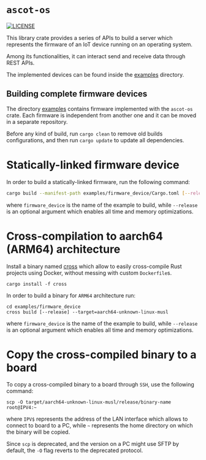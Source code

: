 # `ascot-os`

[![LICENSE][license badge]][license]

This library crate provides a series of APIs to build a server which
represents the firmware of an IoT device running on an operating system.

Among its functionalities, it can interact send and receive data through
REST APIs.

The implemented devices can be found inside the [examples](./examples)
directory.

## Building complete firmware devices

The directory [examples](./examples) contains firmware implemented with
the `ascot-os` crate. Each firmware is independent from another one and it can
be moved in a separate repository.

Before any kind of build, run `cargo clean` to remove old builds configurations,
and then run `cargo update` to update all dependencies.

# Statically-linked firmware device

In order to build a statically-linked firmware, run the following command:

```bash
cargo build --manifest-path examples/firmware_device/Cargo.toml [--release] --target=x86_64-unknown-linux-musl
```

where `firmware_device` is the name of the example to build, while `--release`
is an optional argument which enables all time and memory optimizations.

# Cross-compilation to aarch64 (ARM64) architecture

Install a binary named [cross](https://github.com/cross-rs/cross) which allow
to easily cross-compile Rust projects using Docker, without messing with
custom `Dockerfile`s.

```console
cargo install -f cross
```

In order to build a binary for `ARM64` architecture run:

```console
cd examples/firmware_device
cross build [--release] --target=aarch64-unknown-linux-musl
```

where `firmware_device` is the name of the example to build, while `--release`
is an optional argument which enables all time and memory optimizations.

# Copy the cross-compiled binary to a board

To copy a cross-compiled binary to a board through `SSH`,
use the following command:

```console
scp -O target/aarch64-unknown-linux-musl/release/binary-name root@IPV4:~
```

where `IPV$` represents the address of the LAN interface which allows to connect
to board to a PC, while `~` represents the home directory on which the binary
will be copied.

Since `scp` is deprecated, and the version on a PC might use SFTP by default,
the `-O` flag reverts to the deprecated protocol.

<!-- Links -->
[license]: https://github.com/SoftengPoliTo/ascot/blob/master/LICENSE

<!-- Badges -->
[license badge]: https://img.shields.io/badge/license-MIT-blue.svg
